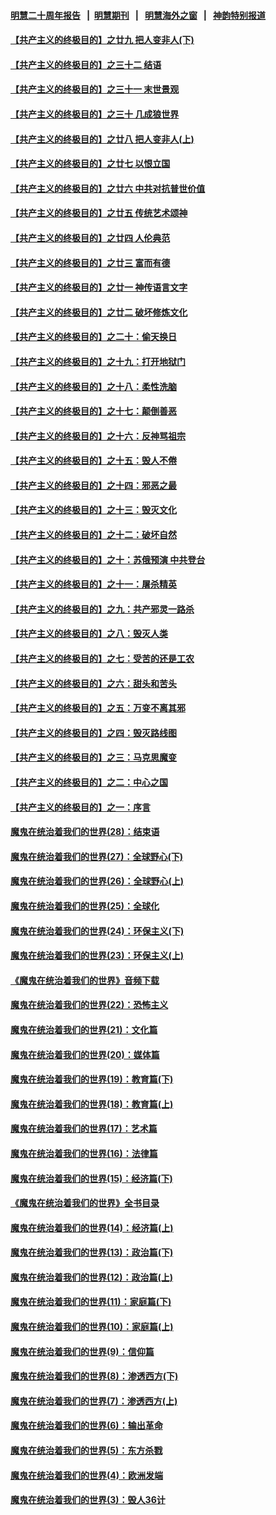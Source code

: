 #### [明慧二十周年报告](https://github.com/gfw-breaker/mh-reports/blob/master/README.md?t=07220642) &nbsp;&nbsp;|&nbsp;&nbsp;[明慧期刊](https://github.com/gfw-breaker/mh-qikan) &nbsp;&nbsp;|&nbsp;&nbsp; [明慧海外之窗](https://github.com/gfw-breaker/mh-news/blob/master/README.md?t=07220642) &nbsp;&nbsp;|&nbsp;&nbsp; [神韵特别报道](https://github.com/gfw-breaker/mh-news/blob/master/shenyun.md?t=07220642) 

#### [【共产主义的终极目的】之廿九 把人变非人(下)](../pages/nsc422/n11344140.md?t=07220642) 

#### [【共产主义的终极目的】之三十二 结语](../pages/nsc422/n11360535.md?t=07220642) 

#### [【共产主义的终极目的】之三十一 末世景观](../pages/nsc422/n11351129.md?t=07220642) 

#### [【共产主义的终极目的】之三十 几成狼世界](../pages/nsc422/n11348280.md?t=07220642) 

#### [【共产主义的终极目的】之廿八 把人变非人(上)](../pages/nsc422/n11340492.md?t=07220642) 

#### [【共产主义的终极目的】之廿七 以恨立国](../pages/nsc422/n11336944.md?t=07220642) 

#### [【共产主义的终极目的】之廿六 中共对抗普世价值](../pages/nsc422/n11324785.md?t=07220642) 

#### [【共产主义的终极目的】之廿五 传统艺术颂神](../pages/nsc422/n11296396.md?t=07220642) 

#### [【共产主义的终极目的】之廿四 人伦典范](../pages/nsc422/n11296397.md?t=07220642) 

#### [【共产主义的终极目的】之廿三 富而有德](../pages/nsc422/n11283598.md?t=07220642) 

#### [【共产主义的终极目的】之廿一 神传语言文字](../pages/nsc422/n11263265.md?t=07220642) 

#### [【共产主义的终极目的】之廿二 破坏修炼文化](../pages/nsc422/n11245728.md?t=07220642) 

#### [【共产主义的终极目的】之二十：偷天换日](../pages/nsc422/n11238846.md?t=07220642) 

#### [【共产主义的终极目的】之十九：打开地狱门](../pages/nsc422/n11206376.md?t=07220642) 

#### [【共产主义的终极目的】之十八：柔性洗脑](../pages/nsc422/n11199994.md?t=07220642) 

#### [【共产主义的终极目的】之十七：颠倒善恶](../pages/nsc422/n11179782.md?t=07220642) 

#### [【共产主义的终极目的】之十六：反神骂祖宗](../pages/nsc422/n11166798.md?t=07220642) 

#### [【共产主义的终极目的】之十五：毁人不倦](../pages/nsc422/n11166792.md?t=07220642) 

#### [【共产主义的终极目的】之十四：邪恶之最](../pages/nsc422/n11150249.md?t=07220642) 

#### [【共产主义的终极目的】之十三：毁灭文化](../pages/nsc422/n11135227.md?t=07220642) 

#### [【共产主义的终极目的】之十二：破坏自然](../pages/nsc422/n11135214.md?t=07220642) 

#### [【共产主义的终极目的】之十：苏俄预演 中共登台](../pages/nsc422/n11118424.md?t=07220642) 

#### [【共产主义的终极目的】之十一：屠杀精英](../pages/nsc422/n11118442.md?t=07220642) 

#### [【共产主义的终极目的】之九：共产邪灵一路杀](../pages/nsc422/n11114139.md?t=07220642) 

#### [【共产主义的终极目的】之八：毁灭人类](../pages/nsc422/n11108503.md?t=07220642) 

#### [【共产主义的终极目的】之七：受苦的还是工农](../pages/nsc422/n11101809.md?t=07220642) 

#### [【共产主义的终极目的】之六：甜头和苦头](../pages/nsc422/n11096971.md?t=07220642) 

#### [【共产主义的终极目的】之五：万变不离其邪](../pages/nsc422/n11091285.md?t=07220642) 

#### [【共产主义的终极目的】之四：毁灭路线图](../pages/nsc422/n11086284.md?t=07220642) 

#### [【共产主义的终极目的】之三：马克思魔变](../pages/nsc422/n11061941.md?t=07220642) 

#### [【共产主义的终极目的】之二：中心之国](../pages/nsc422/n11047728.md?t=07220642) 

#### [【共产主义的终极目的】之一：序言](../pages/nsc422/n11086077.md?t=07220642) 

#### [魔鬼在统治着我们的世界(28)：结束语](../pages/nsc422/n10936246.md?t=07220642) 

#### [魔鬼在统治着我们的世界(27)：全球野心(下)](../pages/nsc422/n10928319.md?t=07220642) 

#### [魔鬼在统治着我们的世界(26)：全球野心(上)](../pages/nsc422/n10900318.md?t=07220642) 

#### [魔鬼在统治着我们的世界(25)：全球化](../pages/nsc422/n10788205.md?t=07220642) 

#### [魔鬼在统治着我们的世界(24)：环保主义(下)](../pages/nsc422/n10695307.md?t=07220642) 

#### [魔鬼在统治着我们的世界(23)：环保主义(上)](../pages/nsc422/n10688613.md?t=07220642) 

#### [《魔鬼在统治着我们的世界》音频下载](../pages/nsc422/n10635553.md?t=07220642) 

#### [魔鬼在统治着我们的世界(22)：恐怖主义](../pages/nsc422/n10614727.md?t=07220642) 

#### [魔鬼在统治着我们的世界(21)：文化篇](../pages/nsc422/n10597706.md?t=07220642) 

#### [魔鬼在统治着我们的世界(20)：媒体篇](../pages/nsc422/n10586579.md?t=07220642) 

#### [魔鬼在统治着我们的世界(19)：教育篇(下)](../pages/nsc422/n10564808.md?t=07220642) 

#### [魔鬼在统治着我们的世界(18)：教育篇(上)](../pages/nsc422/n10526970.md?t=07220642) 

#### [魔鬼在统治着我们的世界(17)：艺术篇](../pages/nsc422/n10499093.md?t=07220642) 

#### [魔鬼在统治着我们的世界(16)：法律篇](../pages/nsc422/n10485969.md?t=07220642) 

#### [魔鬼在统治着我们的世界(15)：经济篇(下)](../pages/nsc422/n10469975.md?t=07220642) 

#### [《魔鬼在统治着我们的世界》全书目录](../pages/nsc422/n10464261.md?t=07220642) 

#### [魔鬼在统治着我们的世界(14)：经济篇(上)](../pages/nsc422/n10457370.md?t=07220642) 

#### [魔鬼在统治着我们的世界(13)：政治篇(下)](../pages/nsc422/n10448270.md?t=07220642) 

#### [魔鬼在统治着我们的世界(12)：政治篇(上)](../pages/nsc422/n10444576.md?t=07220642) 

#### [魔鬼在统治着我们的世界(11)：家庭篇(下)](../pages/nsc422/n10440961.md?t=07220642) 

#### [魔鬼在统治着我们的世界(10)：家庭篇(上)](../pages/nsc422/n10435448.md?t=07220642) 

#### [魔鬼在统治着我们的世界(9)：信仰篇](../pages/nsc422/n10432159.md?t=07220642) 

#### [魔鬼在统治着我们的世界(8)：渗透西方(下)](../pages/nsc422/n10429603.md?t=07220642) 

#### [魔鬼在统治着我们的世界(7)：渗透西方(上)](../pages/nsc422/n10426013.md?t=07220642) 

#### [魔鬼在统治着我们的世界(6)：输出革命](../pages/nsc422/n10421536.md?t=07220642) 

#### [魔鬼在统治着我们的世界(5)：东方杀戮](../pages/nsc422/n10417707.md?t=07220642) 

#### [魔鬼在统治着我们的世界(4)：欧洲发端](../pages/nsc422/n10414890.md?t=07220642) 

#### [魔鬼在统治着我们的世界(3)：毁人36计](../pages/nsc422/n10411583.md?t=07220642) 

